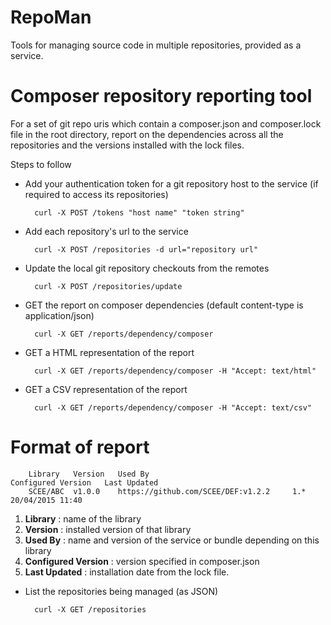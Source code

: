 # RepoMan

Tools for managing source code in multiple repositories, provided as a service.

# Composer repository reporting tool

For a set of git repo uris which contain a composer.json and composer.lock file in the root directory, report on the dependencies across all the repositories and the versions installed with the lock files.

Steps to follow

* Add your authentication token for a git repository host to the service (if required to access its repositories)

        curl -X POST /tokens "host name" "token string"
* Add each repository's url to the service 
 
        curl -X POST /repositories -d url="repository url"
* Update the local git repository checkouts from the remotes

        curl -X POST /repositories/update

* GET the report on composer dependencies (default content-type is application/json)

        curl -X GET /reports/dependency/composer
* GET a HTML representation of the report
        
        curl -X GET /reports/dependency/composer -H "Accept: text/html"
* GET a CSV representation of the report

        curl -X GET /reports/dependency/composer -H "Accept: text/csv"
        
        
# Format of report
        
        Library	  Version	Used By                                Configured Version	Last Updated
        SCEE/ABC  v1.0.0	https://github.com/SCEE/DEF:v1.2.2     1.*	                20/04/2015 11:40

1. **Library** : name of the library
2. **Version** : installed version of that library
3. **Used By** : name and version of the service or bundle depending on this library 
4. **Configured Version** : version specified in composer.json
5. **Last Updated** : installation date from the lock file.


* List the repositories being managed (as JSON)

        curl -X GET /repositories
